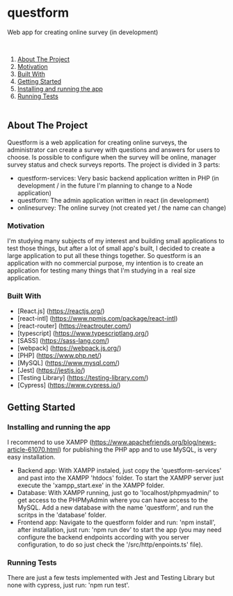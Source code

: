 # questform
Web app for creating online survey (in development)

  <ol><li><a href="#about-the-project">About The Project</a></li><li><a href="#motivation">Motivation</a></li><li><a href="#built-with">Built With</a></li><li><a href="#getting-started">Getting Started</a></li><li><a href="#Instaling-and-running-the-app">Installing and running the app</a></li><li><a href="#running-tests">Running Tests</a></li>
  </ol>

## About The Project

Questform is a web application for creating online surveys, the administrator can create a survey with questions and answers for users to choose. Is possible to configure when the survey will be online, manager survey status and check surveys reports. The project is divided in 3 parts:
- questform-services: Very basic backend application written in PHP (in development / in the future I'm planning to change to a Node application)
- questform: The admin application written in react (in development)
- onlinesurvey: The online survey (not created yet / the name can change)

### Motivation

I'm studying many subjects of my interest and building small applications to test those things, but after a lot of small app's built, I decided to create a large application to put all these things together. So questform is an application with no commercial purpose, my intention is to create an application for testing many things that I'm studying in a  real size application.

### Built With

* [React.js] (https://reactjs.org/)
* [react-intl] (https://www.npmjs.com/package/react-intl)
* [react-router] (https://reactrouter.com/)
* [typescript] (https://www.typescriptlang.org/)
* [SASS] (https://sass-lang.com/)
* [webpack] (https://webpack.js.org/)
* [PHP] (https://www.php.net/)
* [MySQL] (https://www.mysql.com/)
* [Jest] (https://jestjs.io/)
* [Testing Library] (https://testing-library.com/)
* [Cypress] (https://www.cypress.io/)

## Getting Started

### Installing and running the app

I recommend to use XAMPP (https://www.apachefriends.org/blog/news-article-61070.html) for publishing the PHP app and to use MySQL, is very easy installation.

- Backend app: With XAMPP instaled, just copy the 'questform-services' and past into the XAMPP 'htdocs' folder. To start the XAMPP server just execute the 'xampp_start.exe' in the XAMPP folder.
- Database: With XAMPP running, just go to 'localhost/phpmyadmin/' to get access to the PHPMyAdmin where you can have access to the MySQL. Add a new database with the name 'questform', and run the scritps in the 'database' folder.
- Frontend app: Navigate to the questform folder and run: 'npm install', after installation, just run: 'npm run dev' to start the app (you may need configure the backend endpoints according with you server configuration, to do so just check the '/src/http/enpoints.ts' file).

### Running Tests

There are just a few tests implemented with Jest and Testing Library but none with cypress, just run: 'npm run test'.
